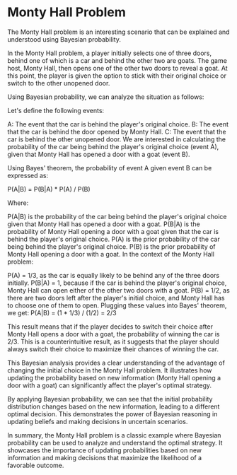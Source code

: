 # Monty Hall Problem

The Monty Hall problem is an interesting scenario that can be explained and understood using Bayesian probability.

In the Monty Hall problem, a player initially selects one of three doors, behind one of which is a car and behind the other two are goats. The game host, Monty Hall, then opens one of the other two doors to reveal a goat. At this point, the player is given the option to stick with their original choice or switch to the other unopened door.

Using Bayesian probability, we can analyze the situation as follows:

Let's define the following events:

A: The event that the car is behind the player's original choice.
B: The event that the car is behind the door opened by Monty Hall.
C: The event that the car is behind the other unopened door.
We are interested in calculating the probability of the car being behind the player's original choice (event A), given that Monty Hall has opened a door with a goat (event B).

Using Bayes' theorem, the probability of event A given event B can be expressed as:

P(A|B) = P(B|A) * P(A) / P(B)

Where:

P(A|B) is the probability of the car being behind the player's original choice given that Monty Hall has opened a door with a goat.
P(B|A) is the probability of Monty Hall opening a door with a goat given that the car is behind the player's original choice.
P(A) is the prior probability of the car being behind the player's original choice.
P(B) is the prior probability of Monty Hall opening a door with a goat.
In the context of the Monty Hall problem:

P(A) = 1/3, as the car is equally likely to be behind any of the three doors initially.
P(B|A) = 1, because if the car is behind the player's original choice, Monty Hall can open either of the other two doors with a goat.
P(B) = 1/2, as there are two doors left after the player's initial choice, and Monty Hall has to choose one of them to open.
Plugging these values into Bayes' theorem, we get: P(A|B) = (1 * 1/3) / (1/2) = 2/3

This result means that if the player decides to switch their choice after Monty Hall opens a door with a goat, the probability of winning the car is 2/3. This is a counterintuitive result, as it suggests that the player should always switch their choice to maximize their chances of winning the car.

This Bayesian analysis provides a clear understanding of the advantage of changing the initial choice in the Monty Hall problem. It illustrates how updating the probability based on new information (Monty Hall opening a door with a goat) can significantly affect the player's optimal strategy.

By applying Bayesian probability, we can see that the initial probability distribution changes based on the new information, leading to a different optimal decision. This demonstrates the power of Bayesian reasoning in updating beliefs and making decisions in uncertain scenarios.

In summary, the Monty Hall problem is a classic example where Bayesian probability can be used to analyze and understand the optimal strategy. It showcases the importance of updating probabilities based on new information and making decisions that maximize the likelihood of a favorable outcome.